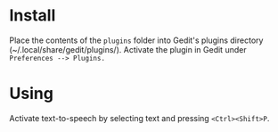 # Install

Place the contents of the `plugins` folder into Gedit's plugins directory (~/.local/share/gedit/plugins/). 
Activate the plugin in Gedit under `Preferences --> Plugins.`

# Using

Activate text-to-speech by selecting text and pressing `<Ctrl><Shift>P`.
